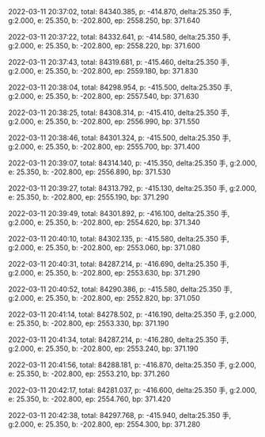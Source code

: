 2022-03-11 20:37:02, total: 84340.385, p: -414.870, delta:25.350 手, g:2.000, e: 25.350, b: -202.800, ep: 2558.250, bp: 371.640

2022-03-11 20:37:22, total: 84332.641, p: -414.580, delta:25.350 手, g:2.000, e: 25.350, b: -202.800, ep: 2558.220, bp: 371.600

2022-03-11 20:37:43, total: 84319.681, p: -415.460, delta:25.350 手, g:2.000, e: 25.350, b: -202.800, ep: 2559.180, bp: 371.830

2022-03-11 20:38:04, total: 84298.954, p: -415.500, delta:25.350 手, g:2.000, e: 25.350, b: -202.800, ep: 2557.540, bp: 371.630

2022-03-11 20:38:25, total: 84308.314, p: -415.410, delta:25.350 手, g:2.000, e: 25.350, b: -202.800, ep: 2556.990, bp: 371.550

2022-03-11 20:38:46, total: 84301.324, p: -415.500, delta:25.350 手, g:2.000, e: 25.350, b: -202.800, ep: 2555.700, bp: 371.400

2022-03-11 20:39:07, total: 84314.140, p: -415.350, delta:25.350 手, g:2.000, e: 25.350, b: -202.800, ep: 2556.890, bp: 371.530

2022-03-11 20:39:27, total: 84313.792, p: -415.130, delta:25.350 手, g:2.000, e: 25.350, b: -202.800, ep: 2555.190, bp: 371.290

2022-03-11 20:39:49, total: 84301.892, p: -416.100, delta:25.350 手, g:2.000, e: 25.350, b: -202.800, ep: 2554.620, bp: 371.340

2022-03-11 20:40:10, total: 84302.135, p: -415.580, delta:25.350 手, g:2.000, e: 25.350, b: -202.800, ep: 2553.060, bp: 371.080

2022-03-11 20:40:31, total: 84287.214, p: -416.690, delta:25.350 手, g:2.000, e: 25.350, b: -202.800, ep: 2553.630, bp: 371.290

2022-03-11 20:40:52, total: 84290.386, p: -415.580, delta:25.350 手, g:2.000, e: 25.350, b: -202.800, ep: 2552.820, bp: 371.050

2022-03-11 20:41:14, total: 84278.502, p: -416.190, delta:25.350 手, g:2.000, e: 25.350, b: -202.800, ep: 2553.330, bp: 371.190

2022-03-11 20:41:34, total: 84287.214, p: -416.280, delta:25.350 手, g:2.000, e: 25.350, b: -202.800, ep: 2553.240, bp: 371.190

2022-03-11 20:41:56, total: 84288.181, p: -416.870, delta:25.350 手, g:2.000, e: 25.350, b: -202.800, ep: 2553.210, bp: 371.260

2022-03-11 20:42:17, total: 84281.037, p: -416.600, delta:25.350 手, g:2.000, e: 25.350, b: -202.800, ep: 2554.760, bp: 371.420

2022-03-11 20:42:38, total: 84297.768, p: -415.940, delta:25.350 手, g:2.000, e: 25.350, b: -202.800, ep: 2554.300, bp: 371.280
